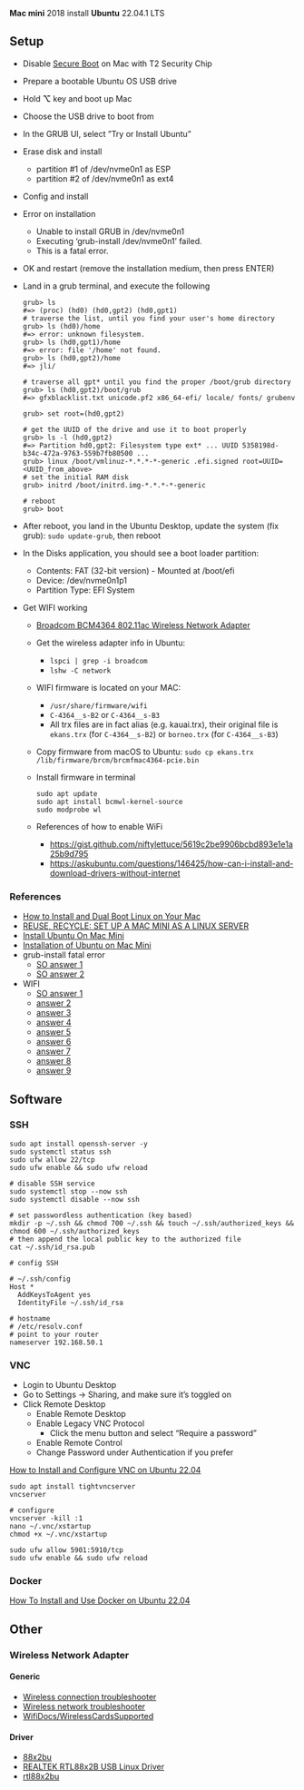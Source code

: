 **Mac mini** 2018 install **Ubuntu** 22.04.1 LTS

## Setup

* Disable [Secure Boot](https://support.apple.com/zh-cn/HT208198) on Mac with T2 Security Chip
* Prepare a bootable Ubuntu OS USB drive
* Hold **⌥** key and boot up Mac
* Choose the USB drive to boot from
* In the GRUB UI, select ”Try or Install Ubuntu”
* Erase disk and install
    * partition #1 of /dev/nvme0n1 as ESP
    * partition #2 of /dev/nvme0n1 as ext4
* Config and install
* Error on installation
    * Unable to install GRUB in /dev/nvme0n1
    * Executing ‘grub-install /dev/nvme0n1’ failed.
    * This is a fatal error.
* OK and restart (remove the installation medium, then press ENTER)
* Land in a grub terminal, and execute the following

    ```
    grub> ls
    #=> (proc) (hd0) (hd0,gpt2) (hd0,gpt1)
    # traverse the list, until you find your user's home directory
    grub> ls (hd0)/home
    #=> error: unknown filesystem.
    grub> ls (hd0,gpt1)/home
    #=> error: file '/home' not found.
    grub> ls (hd0,gpt2)/home
    #=> jli/
    
    # traverse all gpt* until you find the proper /boot/grub directory
    grub> ls (hd0,gpt2)/boot/grub
    #=> gfxblacklist.txt unicode.pf2 x86_64-efi/ locale/ fonts/ grubenv
    
    grub> set root=(hd0,gpt2)
    
    # get the UUID of the drive and use it to boot properly
    grub> ls -l (hd0,gpt2)
    #=> Partition hd0,gpt2: Filesystem type ext* ... UUID 5358198d-b34c-472a-9763-559b7fb80500 ...
    grub> linux /boot/vmlinuz-*.*.*-*-generic .efi.signed root=UUID=<UUID_from_above>
    # set the initial RAM disk
    grub> initrd /boot/initrd.img-*.*.*-*-generic
    
    # reboot
    grub> boot
    ```
* After reboot, you land in the Ubuntu Desktop, update the system (fix grub): `sudo update-grub`, then reboot
* In the Disks application, you should see a boot loader partition:
    * Contents: FAT (32-bit version) - Mounted at /boot/efi
    * Device: /dev/nvme0n1p1
    * Partition Type: EFI System
* Get WIFI working
    * [Broadcom BCM4364 802.11ac Wireless Network Adapter](https://linux-hardware.org/?id=pci:14e4-4464-106b-07bf)
    * Get the wireless adapter info in Ubuntu:
        * `lspci | grep -i broadcom`
        * `lshw -C network`
    * WIFI firmware is located on your MAC:
        * `/usr/share/firmware/wifi`
        * `C-4364__s-B2` or `C-4364__s-B3`
        * All trx files are in fact alias (e.g. kauai.trx), their original file is `ekans.trx` (for `C-4364__s-B2`) or `borneo.trx` (for `C-4364__s-B3`)
    * Copy firmware from macOS to Ubuntu: `sudo cp ekans.trx /lib/firmware/brcm/brcmfmac4364-pcie.bin`
    * Install firmware in terminal

        ```
        sudo apt update
        sudo apt install bcmwl-kernel-source
        sudo modprobe wl
        ```
    * References of how to enable WiFi
        * https://gist.github.com/niftylettuce/5619c2be9906bcbd893e1e1a25b9d795
        * https://askubuntu.com/questions/146425/how-can-i-install-and-download-drivers-without-internet

### References

* [How to Install and Dual Boot Linux on Your Mac](https://www.makeuseof.com/tag/install-linux-macbook-pro/)
* [REUSE, RECYCLE: SET UP A MAC MINI AS A LINUX SERVER](https://eshop.macsales.com/blog/67497-mac-mini-as-linux-server/)
* [Install Ubuntu On Mac Mini](https://install-ubuntu-on-mac-mini.peatix.com/)
* [Installation of Ubuntu on Mac Mini](https://nsrc.org/workshops/2015/nsrc-icann-dns-ttt-dubai/raw-attachment/wiki/Agenda/install-ubuntu-mac-mini.htm)
* grub-install fatal error
    * [SO answer 1](https://askubuntu.com/questions/1256686/cannot-install-ubuntu-20-04-on-mac-mini-2020)
    * [SO answer 2](https://unix.stackexchange.com/questions/636709/ubuntu-on-mac-executing-grub-install-dev-nvme0n1-failed)
* WIFI
    * [SO answer 1](https://askubuntu.com/questions/1260088/how-can-i-activate-wifi-on-bcm4364-using-brcmfac-driver-firmware)
    * [answer 2](https://www.linux.org/threads/solved-cannot-get-wifi-recognized-when-installing-popos-22-04-on-2015-macbook-pro.40277/)
    * [answer 3](https://easylinuxtipsproject.blogspot.com/p/internet.html#ID1.2)
    * [answer 4](https://wiki.ubuntuusers.de/WLAN/Broadcom_bcm43xx/)
    * [answer 5](https://super-unix.com/ubuntu/ubuntu-how-to-activate-wifi-on-bcm4364-using-brcmfac-driver-firmware/)
    * [answer 6](https://gist.github.com/niftylettuce/5619c2be9906bcbd893e1e1a25b9d795)
    * [answer 7](https://askubuntu.com/questions/1076964/macbook-can-t-find-wifi-for-ubuntu-18-04)
    * [answer 8](https://askubuntu.com/questions/1357817/ubuntu-21-04-dual-boot-on-imac-bigsur-wireless-device-not-supported)
    * [answer 9](https://www.amirootyet.com/post/how-to-get-wifi-to-work-after/)

## Software

### SSH

```
sudo apt install openssh-server -y
sudo systemctl status ssh
sudo ufw allow 22/tcp
sudo ufw enable && sudo ufw reload

# disable SSH service
sudo systemctl stop --now ssh
sudo systemctl disable --now ssh

# set passwordless authentication (key based)
mkdir -p ~/.ssh && chmod 700 ~/.ssh && touch ~/.ssh/authorized_keys && chmod 600 ~/.ssh/authorized_keys
# then append the local public key to the authorized file
cat ~/.ssh/id_rsa.pub

# config SSH

# ~/.ssh/config
Host *
  AddKeysToAgent yes
  IdentityFile ~/.ssh/id_rsa

# hostname
# /etc/resolv.conf
# point to your router
nameserver 192.168.50.1
```

### VNC

* Login to Ubuntu Desktop
* Go to Settings -> Sharing, and make sure it’s toggled on
* Click Remote Desktop
    * Enable Remote Desktop
    * Enable Legacy VNC Protocol
        * Click the menu button and select “Require a password”
    * Enable Remote Control
    * Change Password under Authentication if you prefer

[How to Install and Configure VNC on Ubuntu 22.04](https://www.digitalocean.com/community/tutorials/how-to-install-and-configure-vnc-on-ubuntu-22-04)

```
sudo apt install tightvncserver
vncserver

# configure
vncserver -kill :1
nano ~/.vnc/xstartup
chmod +x ~/.vnc/xstartup

sudo ufw allow 5901:5910/tcp
sudo ufw enable && sudo ufw reload
```

### Docker

[How To Install and Use Docker on Ubuntu 22.04](https://www.digitalocean.com/community/tutorials/how-to-install-and-use-docker-on-ubuntu-22-04)

## Other

### Wireless Network Adapter
#### Generic
* [Wireless connection troubleshooter](https://help.ubuntu.com/stable/ubuntu-help/net-wireless-troubleshooting-hardware-check.html.en)
* [Wireless network troubleshooter](https://help.ubuntu.com/stable/ubuntu-help/net-wireless-troubleshooting-device-drivers.html.en)
* [WifiDocs/WirelessCardsSupported](https://help.ubuntu.com/community/WifiDocs/WirelessCardsSupported)
#### Driver
* [88x2bu](https://github.com/morrownr/88x2bu-20210702)
* [REALTEK RTL88x2B USB Linux Driver](https://github.com/RinCat/RTL88x2BU-Linux-Driver)
* [rtl88x2bu](https://github.com/cilynx/rtl88x2bu)

